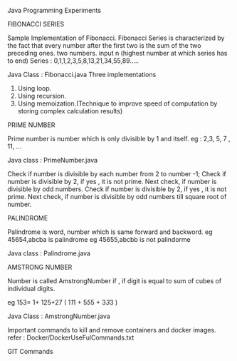 Java Programming Experiments

FIBONACCI SERIES

Sample Implementation of Fibonacci. Fibonacci Series is characterized by the fact that every number after the first two is the sum of the two preceding ones. two numbers. input n (highest number at which series has to end) Series : 0,1,1,2,3,5,8,13,21,34,55,89.....

Java Class : Fibonacci.java Three implementations

  1. Using loop.
  2. Using recursion.
  3. Using memoization.(Technique to improve speed of computation by storing complex calculation results)


PRIME NUMBER

Prime number is number which is only divisible by 1 and itself. eg : 2,3, 5, 7 , 11, ...

Java class : PrimeNumber.java

Check if number is divisible by each number from 2 to number -1;
Check if number is divisible by 2, if yes , it is not prime. Next check, if number is divisible by odd numbers.
Check if number is divisible by 2, if yes , it is not prime. Next check, if number is divisible by odd numbers till square root of number.


PALINDROME

Palindrome is word, number which is same forward and backword. 
eg 45654,abcba is palindrome 
eg 45655,abcbb is not palindorme

Java class : Palindrome.java

AMSTRONG NUMBER
	
Number is called AmstrongNumber if , if digit is equal to sum of cubes of individual digits.  
	
eg 153= 1+ 125+27  ( 1*1*1  + 5*5*5  + 3*3*3 )
	
Java Class :  AmstrongNumber.java
  

Important commands to kill and remove containers and docker images. refer : Docker/DockerUseFulCommands.txt


GIT Commands

<script src="https://gist.github.com/DharmendraRathor/5d6c9902abfd1bfa1824a0b7766c5865.js"></script>
